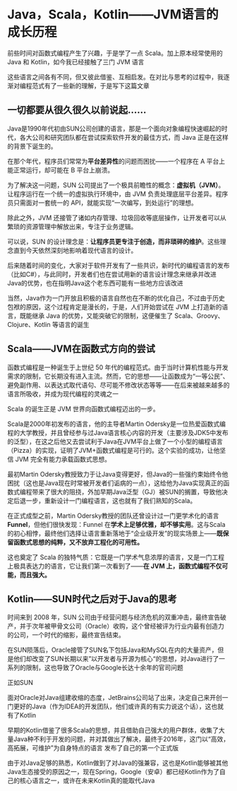 # Java，Scala，Kotlin——JVM语言的成长历程

前些时间对函数式编程产生了兴趣，于是学了一点 Scala。加上原本经常使用的 Java 和 Kotlin，如今我已经接触了三门 JVM 语言 

这些语言之间各有不同，但又彼此借鉴、互相启发。在对比与思考的过程中，我逐渐对编程范式有了一些新的理解，于是写下这篇文章

## 一切都要从很久很久以前说起......

Java是1990年代初由SUN公司创建的语言，那是一个面向对象编程快速崛起的时代，各大公司和研究团队都在尝试探索软件开发的最佳方式，而 Java 正是在这样的背景下诞生的。

在那个年代，程序员们常常为**平台差异性**的问题而困扰——一个程序在 A 平台上能正常运行，却可能在 B 平台上崩溃。

为了解决这一问题，SUN 公司提出了一个极具前瞻性的概念：**虚拟机（JVM）**。让程序运行在一个统一的虚拟执行环境中，由 JVM 负责处理底层平台差异。程序员只需面对一套统一的 API，就能实现“一次编写，到处运行”的理想。

除此之外，JVM 还接管了诸如内存管理、垃圾回收等底层操作，让开发者可以从繁琐的资源管理中解放出来，专注于业务逻辑。  

可以说，SUN 的设计理念是：**让程序员更专注于创造，而非琐碎的维护**。这些理念直到今天依然深刻地影响着现代语言的设计。

后来随着时间的变化，大家对于软件开发有了一些共识，新时代的编程语言的发布（比如C#），与此同时，开发者们也在尝试用新的语言设计理念来继承并改进Java的优势，也在指明Java这个老东西可能有一些地方应该改进

当然，Java作为一门开放且积极的语言自然也在不断的优化自己，不过由于历史包袱的原因，这个过程肯定是漫长的，于是，人们开始尝试在 JVM 上打造新的语言，既能继承 Java 的优势，又能突破它的限制，这便催生了 Scala、Groovy、Clojure、Kotlin 等语言的诞生

## Scala——JVM在函数式方向的尝试

函数式编程是一种诞生于上世纪 50 年代的编程范式。由于当时计算机性能与开发需求的限制，它长期没有进入主流。然而，它的思想——让函数成为“一等公民”、避免副作用、以表达式取代语句、尽可能不修改状态等等——在后来被越来越多的语言所吸收，并成为现代编程的灵魂之一

Scala 的诞生正是 JVM 世界向函数式编程迈出的一步。

Scala是2000年初发布的语言，他的主导者Martin Odersky是一位热爱函数式编程的大学教授，并且曾经参与过Java语言核心内容的开发（主要涉及JDK5中发布的泛型），在这之后他又去尝试利于Java在JVM平台上做了一个小型的编程语言（Pizza）的实现，证明了JVM+函数式编程是可行的。这个实验的成功，让他坚信 JVM 完全有能力承载函数式思想。

最初Martin Odersky教授致力于让Java变得更好，但Java的一些强约束始终令他困扰（这也是Java现在时常被开发者们诟病的一点），这给他为Java实现真正的函数式编程带来了很大的阻挠，外加早期Java泛型（GJ）被SUN的搁置，导致他决定后退一步，重新设计一门编程语言，这也就有了我们熟知的Scala。

在正式成型之前，Martin Odersky教授的团队还曾设计过一门更学术化的语言 **Funnel**，但他们很快发现：Funnel 在**学术上足够优雅，却不够实用**。这与Scala的初心相悖，最终他们选择让语言重新落地于“企业级开发”的现实场景上——**既保留函数式思想的纯粹，又不放弃工程化的可用性。**

这也奠定了 Scala 的独特气质：它既是一门学术气息浓厚的语言，又是一门工程上极具表达力的语言，它让我们第一次看到了——**在 JVM 上，函数式编程不仅可能，而且强大。**

## Kotlin——SUN时代之后对于Java的思考

时间来到 2008 年，SUN 公司由于经营问题与经济危机的双重冲击，最终宣告破产，并于次年被甲骨文公司（Oracle）收购，这个曾经被评为行业内最有创造力的公司，一个时代的缩影，最终宣告结束。

在SUN陨落后，Oracle接管了SUN名下包括Java和MySQL在内的大量资产，但是他们却改变了SUN长期以来”以开发者与开源为核心“的思想，对Java进行了一系列的限制，这也导致了Oracle与Google长达十余年的官司问题

正如SUN

面对Oracle对Java组建收缩的态度，JetBrains公司站了出来，决定自己来开创一门更好的Java（作为IDEA的开发团队，他们或许真的有实力说这个话），这也就有了Kotlin

早期的Kotlin借鉴了很多Scala的思想，并且借助自己强大的用户群体，收集了大量Java种不利于开发的问题，并对其做出了解决，最终于2016年，这门以“高效，高拓展，可维护”为自身特点的语言
发布了自己的第一个正式版

由于对Java足够的熟悉，Kotlin做到了对Java的强兼容，这也是Kotlin能够被其他Java生态接受的原因之一，现在Spring，Google（安卓）都已经Kotlin作为了自己的核心语言之一，或许在未来Kotlin真的能取代Java


